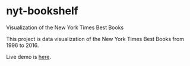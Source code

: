 # nyt-bookshelf
Visualization of the New York Times Best Books

This project is data visualization of the New York Times Best Books from 1996 to 2016.

Live demo is [here](https://dash-casual.herokuapp.com/).

